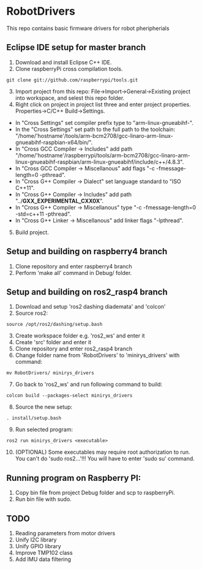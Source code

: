 # RobotDrivers

This repo contains basic firmware drivers for robot pheripherials 

## Eclipse IDE setup for master branch
1. Download and install Eclipse C++ IDE.
2. Clone raspberryPi cross compilation tools.
```
git clone git://github.com/raspberrypi/tools.git
```
3. Import project from this repo: File->Import->General->Existing project into workspace, and selest this repo folder.
4. Right click on project in project list three and enter project properties. Properties->C/C++ Build->Settings. 
- In "Cross Settings" set compiler prefix type to "arm-linux-gnueabihf-".
- In the "Cross Settings" set path to the full path to the toolchain: "/home/'hostname'/tools/arm-bcm2708/gcc-linaro-arm-linux- gnueabihf-raspbian-x64/bin/".
- In "Cross GCC Compiler -> Includes" add path "/home/'hostname'/raspberrypi/tools/arm-bcm2708/gcc-linaro-arm-linux-gnueabihf-raspbian/arm-linux-gnueabihf/include/c++/4.8.3".
- In "Cross GCC Compiler -> Miscellanous" add flags "-c -fmessage-length=0 -pthread".
- In "Cross G++ Compiler -> Dialect" set language standard to "ISO C++11".
- In "Cross G++ Compiler -> Includes" add path "../__GXX_EXPERIMENTAL_CXX0X__". 
- In "Cross G++ Compiler -> Miscellanous" type "-c -fmessage-length=0 -std=c++11 -pthread".
- In "Cross G++ Linker -> Miscellanous" add linker flags "-lpthread".
5. Build project. 

## Setup and building on raspberry4 branch
1. Clone repository and enter raspberry4 branch
2. Perform 'make all' command in Debug/ folder.

## Setup and building on ros2_rasp4 branch
1. Download and setup 'ros2 dashing diademata' and 'colcon'
2. Source ros2:
```
source /opt/ros2/dashing/setup.bash
```
3. Create workspace folder e.g. 'ros2_ws' and enter it
4. Create 'src' folder and enter it
5. Clone repository and enter ros2_rasp4 branch
6. Change folder name from 'RobotDrivers' to 'minirys_drivers' with command:
```
mv RobotDrivers/ minirys_drivers
```
7. Go back to 'ros2_ws' and run following command to build:
```
colcon build --packages-select minirys_drivers
```
8. Source the new setup:
```
. install/setup.bash
```
9. Run selected program:
```
ros2 run minirys_drivers <executable>
```
10. (OPTIONAL) Some executables may require root authorization to run. You can't do 'sudo ros2...'!!! You will have to enter 'sudo su' command.


## Running program on Raspberry PI: 
1. Copy bin file from project Debug folder and scp to raspberryPi. 
2. Run bin file with sudo. 

## TODO
1. Reading parameters from motor drivers
2. Unify I2C library
3. Unify GPIO library 
4. Improve TMP102 class 
5. Add IMU data filtering 
